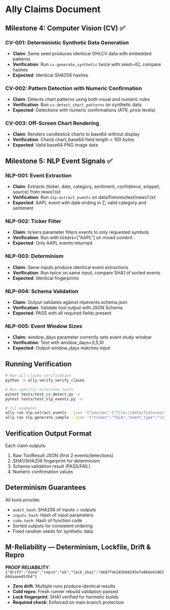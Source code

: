 # Ally Claims Document

## Milestone 4: Computer Vision (CV) ✅

### CV-001: Deterministic Synthetic Data Generation
- **Claim**: Same seed produces identical OHLCV data with embedded patterns
- **Verification**: Run `cv.generate_synthetic` twice with seed=42, compare hashes
- **Expected**: Identical SHA256 hashes

### CV-002: Pattern Detection with Numeric Confirmation
- **Claim**: Detects chart patterns using both visual and numeric rules
- **Verification**: Run `cv.detect_chart_patterns` on synthetic data
- **Expected**: Detections with numeric confirmations (ATR, price levels)

### CV-003: Off-Screen Chart Rendering
- **Claim**: Renders candlestick charts to base64 without display
- **Verification**: Check chart_base64 field length > 100 bytes
- **Expected**: Valid base64 PNG image data

## Milestone 5: NLP Event Signals ✅

### NLP-001: Event Extraction
- **Claim**: Extracts (ticker, date, category, sentiment, confidence, snippet, source) from news1.txt
- **Verification**: Run `nlp.extract_events` on data/fixtures/text/news1.txt
- **Expected**: AAPL event with date ending in Z, valid category and sentiment

### NLP-002: Ticker Filter
- **Claim**: tickers parameter filters events to only requested symbols
- **Verification**: Run with tickers=["AAPL"] on mixed content
- **Expected**: Only AAPL events returned

### NLP-003: Determinism
- **Claim**: Same inputs produce identical event extractions
- **Verification**: Run twice on same input, compare SHA1 of sorted events
- **Expected**: Identical fingerprints

### NLP-004: Schema Validation
- **Claim**: Output validates against nlpevents.schema.json
- **Verification**: Validate tool output with JSON Schema
- **Expected**: PASS with all required fields present

### NLP-005: Event Window Sizes
- **Claim**: window_days parameter correctly sets event study window
- **Verification**: Test with window_days=3,5,10
- **Expected**: Output window_days matches input

## Running Verification

```bash
# Run all claims verification
python -m ally.verify.verify_claims

# Run specific milestone tests
pytest tests/test_cv_detect.py -v
pytest tests/test_nlp_events.py -v

# CLI examples
ally run nlp.extract_events --json '{"sources":["file://data/fixtures/text/news1.txt"],"tickers":["AAPL"],"window_days":5}'
ally run nlp.generate_sample --json '{"ticker":"TSLA","event_type":"litigation"}'
```

## Verification Output Format

Each claim outputs:
1. Raw ToolResult JSON (first 2 events/detections)
2. SHA1/SHA256 fingerprint for determinism
3. Schema validation result (PASS/FAIL)
4. Numeric confirmation values

## Determinism Guarantees

All tools provide:
- `audit_hash`: SHA256 of inputs + outputs
- `inputs_hash`: Hash of input parameters
- `code_hash`: Hash of function code
- Sorted outputs for consistent ordering
- Fixed random seeds for synthetic data

## M-Reliability — Determinism, Lockfile, Drift & Repro

**PROOF:RELIABILITY**: `{"drift":"none","repro":"ok","lock_sha1":"de87fde283b68293efe066e41963664aaee85f64"}`

- **Zero drift**: Multiple runs produce identical results
- **Cold repro**: Fresh runner rebuild validation passed  
- **Lock fingerprint**: SHA1 verified for hermetic builds
- **Required check**: Enforced on main branch protection